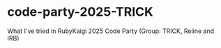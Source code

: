 # code-party-2025-TRICK
What I've tried in RubyKaigi 2025 Code Party (Group: TRICK, Reline and IRB)
